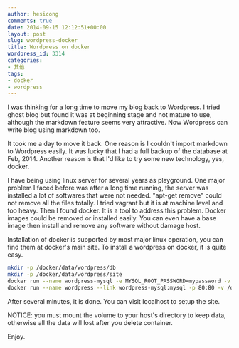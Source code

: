 ```yaml
---
author: hesicong
comments: true
date: 2014-09-15 12:12:51+00:00
layout: post
slug: wordpress-docker
title: Wordpress on docker
wordpress_id: 3314
categories:
- 其他
tags:
- docker
- wordpress
---
```


I was thinking for a long time to move my blog back to Wordpress. I tried ghost blog but found it was at beginning stage and not mature to use, although the markdown feature seems very attractive. Now Wordpress can write blog using markdown too.

It took me a day to move it back. One reason is I couldn't import markdown to Wordpress easily. It was lucky that I had a full backup of the database at Feb, 2014. Another reason is that I'd like to try some new technology, yes, docker.

I have being using linux server for several years as playground. One major problem I faced before was after a long time running, the server was installed a lot of softwares that were not needed. "apt-get remove" could not remove all the files totally. I tried vagrant but it is at machine level and too heavy. Then I found docker. It is a tool to address this problem. Docker images could be removed or installed easily. You can even have a base image then install and remove any software without damage host.

Installation of docker is supported by most major linux operation, you can find them at docker's main site.
To install a wordpress on docker, it is quite easy.

``` bash
mkdir -p /docker/data/wordpress/db
mkdir -p /docker/data/wordpress/site
docker run --name wordpress-mysql -e MYSQL_ROOT_PASSWORD=mypassword -v /docker/data/wordpress/db:/var/lib/mysql -d mysql
docker run --name wordpress --link wordpress-mysql:mysql -p 80:80 -v /docker/data/wordpress/site:/var/www/html -d wordpress
```

After several minutes, it is done. You can visit localhost to setup the site.

NOTICE: you must mount the volume to your host's directory to keep data, otherwise all the data will lost after you delete container.

Enjoy.
